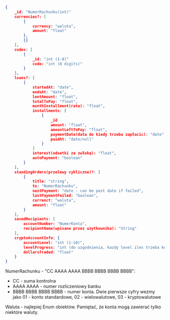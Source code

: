 ```json
{
	_id: "NumerRachunku(int)"
	currencies?: [
		{
			currency: "waluta",
			amount: "float"
		},
		{}
	],
	codes: [
		{
			_id: "int (1-8)"
			code: "int (8 digits)"
		}
	],
	loans?: [
		{
			startedAt: "date",
			endsAt: "date",
			lentAmount: "float",
			totalToPay: "float",
			monthInstallment(rata): "float",
			installments: [
				{
					_id
					amount: "float",
					amountLeftToPay: "float",
					paymentDate(data do kiedy trzeba zapłacic): "date",
					paidAt: "date/null"
				}
			]
			interest(odsetki za zwłokę): "float",
			autoPayment: "boolean"
		}
	],
	standingOrders(przelewy cykliczne)?: [
		{
			title: "string",
			to: "NumerRachunku",
			nextPayment: "date - can be past date if failed",
			lastPaymentFailed: "boolean",
			currenct: "waluta",
			amount: "float"
		}
	],
	savedRecipients: [
		accountNumber: "NumerKonta",
		recipientName(wpisane przez użytkownika): "String"
	],
	cryptoAccountInfo: {
		accountLevel: "int (1-10)",
		levelProgress: "int (do uzgodnienia, kazdy level iles trzeba kupic/sprzedac)",
		dollarsTraded: "float"
	}
}
```
NumerRachunku - "CC AAAA AAAA BBBB BBBB BBBB BBBB":
*	CC - suma kontrolna
*	AAAA AAAA - numer rozliczeniowy banku
*	BBBB BBBB BBBB BBBB - numer konta. Dwie pierwsze cyfry wezmy jako 01 - konto standardowe, 02 - wielowalutowe, 03 - kryptowalutowe

Waluta - najlepiej Enum obiektów. Pamiętać, że konta mogą zawierać tylko niektóre waluty.